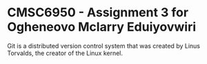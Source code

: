 # CMSC6950 - Assignment 3 for Ogheneovo Mclarry Eduiyovwiri

Git is a distributed version control system that was created by
Linus Torvalds, the creator of the Linux kernel.

